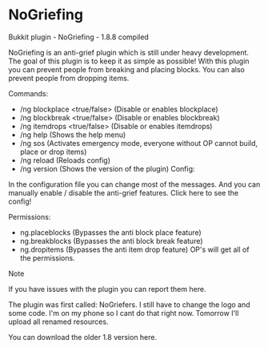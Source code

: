 # NoGriefing
Bukkit plugin - NoGriefing - 1.8.8 compiled

NoGriefing is an anti-grief plugin which is still under heavy development. The goal of this plugin is to keep it as simple as possible! With this plugin you can prevent people from breaking and placing blocks. You can also prevent people from dropping items.

Commands:

- /ng blockplace <true/false> (Disable or enables blockplace)
- /ng blockbreak <true/false> (Disable or enables blockbreak)
- /ng itemdrops <true/false> (Disable or enables itemdrops)
- /ng help (Shows the help menu)
- /ng sos (Activates emergency mode, everyone without OP cannot build, place or drop items)
- /ng reload (Reloads config)
- /ng version (Shows the version of the plugin)
Config:

In the configuration file you can change most of the messages. And you can manually enable / disable the anti-grief features. Click here to see the config!

Permissions:

- ng.placeblocks (Bypasses the anti block place feature)
- ng.breakblocks (Bypasses the anti block break feature)
- ng.dropitems (Bypasses the anti item drop feature)
OP's will get all of the permissions.

Note

If you have issues with the plugin you can report them here.

The plugin was first called: NoGriefers. I still have to change the logo and some code. I'm on my phone so I cant do that right now. Tomorrow I'll upload all renamed resources.

You can download the older 1.8 version here.
